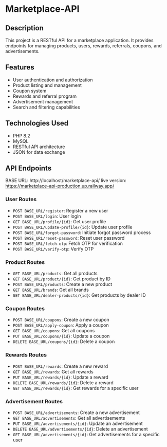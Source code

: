 # Marketplace-API

## Description
This project is a RESTful API for a marketplace application. It provides endpoints for managing products, users, rewards, referrals, coupons, and advertisements.

## Features
- User authentication and authorization
- Product listing and management
- Coupon system
- Rewards and referral program
- Advertisement management
- Search and filtering capabilities

## Technologies Used
- PHP 8.2
- MySQL
- RESTful API architecture
- JSON for data exchange


## API Endpoints
BASE URL: http://localhost/marketplace-api/
live version: https://marketplace-api-production.up.railway.app/

### User Routes
- `POST BASE_URL/register`: Register a new user
- `POST BASE_URL/login`: User login
- `GET BASE_URL/profile/{id}`: Get user profile
- `POST BASE_URL/update-profile/{id}`: Update user profile
- `POST BASE_URL/forgot-password`: Initiate forgot password process
- `POST BASE_URL/reset-password`: Reset user password
- `POST BASE_URL/fetch-otp`: Fetch OTP for verification
- `POST BASE_URL/verify-otp`: Verify OTP

### Product Routes
- `GET BASE_URL/products`: Get all products
- `GET BASE_URL/product/{id}`: Get product by ID
- `POST BASE_URL/products`: Create a new product
- `GET BASE_URL/brands`: Get all brands
- `GET BASE_URL/dealer-products/{id}`: Get products by dealer ID

### Coupon Routes
- `POST BASE_URL/coupons`: Create a new coupon
- `POST BASE_URL/apply-coupon`: Apply a coupon
- `GET BASE_URL/coupons`: Get all coupons
- `PUT BASE_URL/coupons/{id}`: Update a coupon
- `DELETE BASE_URL/coupons/{id}`: Delete a coupon

### Rewards Routes
- `POST BASE_URL/rewards`: Create a new reward
- `GET BASE_URL/rewards`: Get all rewards
- `PUT BASE_URL/rewards/{id}`: Update a reward
- `DELETE BASE_URL/rewards/{id}`: Delete a reward
- `GET BASE_URL/rewards/{id}`: Get rewards for a specific user

### Advertisement Routes
- `POST BASE_URL/advertisements`: Create a new advertisement
- `GET BASE_URL/advertisements`: Get all advertisements
- `PUT BASE_URL/advertisements/{id}`: Update an advertisement
- `DELETE BASE_URL/advertisements/{id}`: Delete an advertisement
- `GET BASE_URL/advertisements/{id}`: Get advertisements for a specific user






